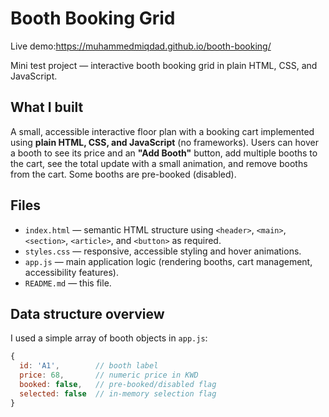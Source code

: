 # Booth Booking Grid
Live demo:https://muhammedmiqdad.github.io/booth-booking/

Mini test project — interactive booth booking grid in plain HTML, CSS, and JavaScript.

## What I built
A small, accessible interactive floor plan with a booking cart implemented using **plain HTML, CSS, and JavaScript** (no frameworks). Users can hover a booth to see its price and an **"Add Booth"** button, add multiple booths to the cart, see the total update with a small animation, and remove booths from the cart. Some booths are pre-booked (disabled).

## Files
- `index.html` — semantic HTML structure using `<header>`, `<main>`, `<section>`, `<article>`, and `<button>` as required.
- `styles.css` — responsive, accessible styling and hover animations.
- `app.js` — main application logic (rendering booths, cart management, accessibility features).
- `README.md` — this file.

## Data structure overview
I used a simple array of booth objects in `app.js`:
```js
{
  id: 'A1',        // booth label
  price: 68,       // numeric price in KWD
  booked: false,   // pre-booked/disabled flag
  selected: false  // in-memory selection flag
}